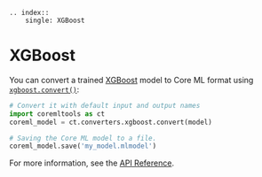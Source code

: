 ```{eval-rst}
.. index:: 
    single: XGBoost
```

# XGBoost

You can convert a trained [XGBoost](https://en.wikipedia.org/wiki/XGBoost) model to Core ML format using [`xgboost.convert()`](https://apple.github.io/coremltools/source/coremltools.converters.xgboost.html#coremltools.converters.xgboost._tree.convert):

```python
# Convert it with default input and output names
import coremltools as ct
coreml_model = ct.converters.xgboost.convert(model)

# Saving the Core ML model to a file.
coreml_model.save('my_model.mlmodel')
```

For more information, see the [API Reference](https://apple.github.io/coremltools/source/coremltools.converters.xgboost.html#module-coremltools.converters.xgboost._tree).
